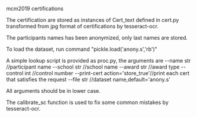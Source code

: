 mcm2019 certifications

The certification are stored as instances of Cert_text defined in cert.py transformed from jpg format of certifications by tesseract-ocr.

The participants names has been anonymized, only last names are stored.

To load the dataset, run command "pickle.load('anony.s','rb')"

A simple lookup script is provided as proc.py, the arguments are
	--name  str	//participant name
	--school str	//school name
	--award  str	//award type 
	--control	 int   //control number
	--print-cert action='store_true'//print each cert that satisfies the request
	--file str //dataset name,default='anony.s'
 
All arguments should be in lower case.

The calibrate_sc function is used to fix some common mistakes by tesseract-ocr.

